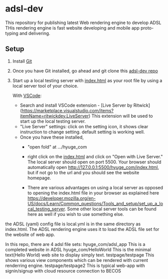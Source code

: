 # adsl-dev

This repository for publishing latest Web rendering engine to develop ADSL
THis rendering engine is fast website developing and mobile app proto-typing and delivering.

## Setup

1. Install [Git](https://git-scm.com/book/en/v2/Getting-Started-Installing-Git)
2. Once you have Git installed, go ahead and git clone this [adsl-dev repo](https://github.com/yubose/adsl-dev)
3. Start up a local testing server with [index.html](hyuge_com/index.html) as your root file by using a local server tool of your choice.

   With [VSCode](https://code.visualstudio.com/):
    - Search and install VSCode extension - [Live Server by Ritwick]
        (https://marketplace.visualstudio.com/items?itemName=ritwickdey.LiveServer)
        This extension will be used to start up the local testing server.
    - "Live Server" settings: click on the setting icon, it shows clear instruction to change setting. default setting is working well.
   - Once you have these installed,
      - "open fold"  at .../hyuge_com
      - right click on the [index.html](hyuge_com/index.html) and click on "Open with Live Server." The local server should open on port 5500.
       Your browser should automatically open http://127.0.0.1:5500/hyuge_com/index.html, but if not go to the url and you should see the website homepage.

     - There are various advantages on using a local server as opposed to opening the index.html file in your browser as explained here <https://developer.mozilla.org/en-US/docs/Learn/Common_questions/Tools_and_setup/set_up_a_local_testing_server>. Some other local server tools can be found here as well if you wish to use something else.

  the ADSL (yaml) config file is local.yml is in the same directory as index.html. The ADSL rendering engine uses it to load the ADSL file set for the website of web app.
  
In this repo, there are 4 adsl file sets:
	hyuge_com/adsl_app
		This is a completed website in ADSL
    hyuge_com/HelloWorld
		This is the minimal text(Hello World) web site to display simply text.
    testpage/testpage
		This shows various view components which can be rendered with current renderring engine.
	testpage/testpage2
		This is typical web-app with signin/signup with cloud resource connection to BECOS
